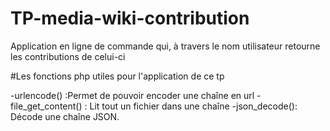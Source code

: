 # TP-media-wiki-contribution
Application en ligne de commande qui, à travers le nom utilisateur retourne les contributions de celui-ci

#Les fonctions php utiles pour l'application de ce tp

-urlencode() :Permet de pouvoir encoder une chaîne en url
-file_get_content() : Lit tout un fichier dans une chaîne
-json_decode(): Décode une chaîne JSON.
